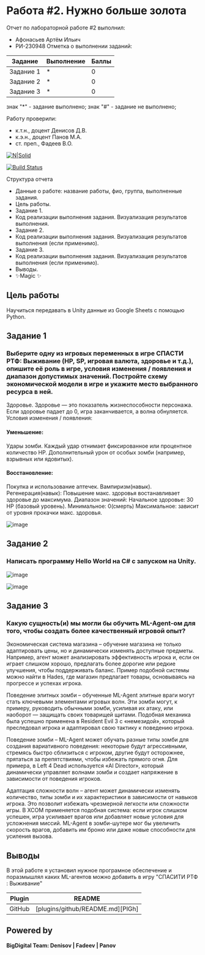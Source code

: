 # Работа #2. Нужно больше золота
Отчет по лабораторной работе #2 выполнил:
- Афонасьев Артём Ильич
- РИ-230948
Отметка о выполнении заданий:

| Задание | Выполнение | Баллы |
| ------ | ------ | ------ |
| Задание 1 | * | 0 |
| Задание 2 | * | 0 |
| Задание 3 | * | 0 |

знак "*" - задание выполнено; знак "#" - задание не выполнено;

Работу проверили:
- к.т.н., доцент Денисов Д.В.
- к.э.н., доцент Панов М.А.
- ст. преп., Фадеев В.О.

[![N|Solid](https://cldup.com/dTxpPi9lDf.thumb.png)](https://nodesource.com/products/nsolid)

[![Build Status](https://travis-ci.org/joemccann/dillinger.svg?branch=master)](https://travis-ci.org/joemccann/dillinger)

Структура отчета

- Данные о работе: название работы, фио, группа, выполненные задания.
- Цель работы.
- Задание 1.
- Код реализации выполнения задания. Визуализация результатов выполнения.
- Задание 2.
- Код реализации выполнения задания. Визуализация результатов выполнения (если применимо).
- Задание 3.
- Код реализации выполнения задания. Визуализация результатов выполнения (если применимо).
- Выводы.
- ✨Magic ✨

## Цель работы
Научиться передавать в Unity данные из Google Sheets с помощью Python.

## Задание 1
###  Выберите одну из игровых переменных в игре СПАСТИ РТФ: Выживание (HP, SP, игровая валюта, здоровье и т.д.), опишите её роль в игре, условия изменения / появления и диапазон допустимых значений. Постройте схему экономической модели в игре и укажите место выбранного ресурса в ней.
Здоровье.
Здоровье — это показатель жизнеспособности персонажа. Если здоровье падает до 0, игра заканчивается, а волна обнуляется.
Условия изменения / появления:

#### Уменьшение:
Удары зомби. Каждый удар отнимает фиксированное или процентное количество HP.
Дополнительный урон от особых зомби (например, взрывных или ядовитых).
#### Восстановление:
Покупка и использование аптечек.
Вампиризм(навык).
Регенерация(навык):
Повышение макс. здоровья востанавливает здоровье до максимума.
Диапазон значений:
Начальное здоровье: 30 HP (базовый уровень).
Минимальное: 0(смерть)
Максимальное: зависит от уровня прокачки макс. здоровья.



![image](https://github.com/user-attachments/assets/9334e42a-76f5-4f04-94b7-1bbf5b2edbb4)



## Задание 2
### Написать программу Hello World на C# с запуском на Unity.
![image](https://github.com/user-attachments/assets/58efe112-489e-43b5-950f-cc0adec80ce3)

![image](https://github.com/user-attachments/assets/eafe56ae-021a-48e8-9e8d-c1db4e193e35)


## Задание 3
### Какую сущность(и) мы могли бы обучить ML-Agent-ом для того, чтобы создать более качественный игровой опыт?
Экономическая система магазина – обучение магазина не только адаптировать цены, но и динамически изменять доступные предметы. Например, агент может анализировать эффективность игрока и, если он играет слишком хорошо, предлагать более дорогие или редкие улучшения, чтобы поддерживать баланс. Пример подобной системы можно найти в Hades, где магазин предлагает товары, основываясь на прогрессе и успехах игрока.

Поведение элитных зомби – обученные ML-Agent элитные враги могут стать ключевыми элементами игровых волн. Эти зомби могут, к примеру, руководить обычными зомби, усиливая их атаку, или наоборот — защищать своих товарищей щитами. Подобная механика была успешно применена в Resident Evil 3 с «немезидой», который преследовал игрока и адаптировал свою тактику к поведению игрока.

Поведение зомби – ML-Agent может обучать разные типы зомби для создания вариативного поведения: некоторые будут агрессивными, стремясь быстро сблизиться с игроком, другие будут осторожнее, прятаться за препятствиями, чтобы избежать прямого огня. Для примера, в Left 4 Dead используется «AI Director», который динамически управляет волнами зомби и создает напряжение в зависимости от поведения игроков.

Адаптация сложности волн – агент может динамически изменять количество, типы зомби и их характеристики в зависимости от навыков игрока. Это позволит избежать чрезмерной легкости или сложности игры. В XCOM применяется подобная система: если игрок слишком успешен, игра усиливает врагов или добавляет новые условия для усложнения миссий. ML-Agent в зомби-шутере мог бы увеличить скорость врагов, добавить им броню или даже новые способности для усиления вызова.

## Выводы

В этой работе я установил нужное програмное обеспечение и поразмышлял каких ML-агентов можно добавить в игру "СПАСИТИ РТФ : Выживание"

| Plugin | README |
| ------ | ------ |
| GitHub | [plugins/github/README.md][PlGh] |

## Powered by

**BigDigital Team: Denisov | Fadeev | Panov**
